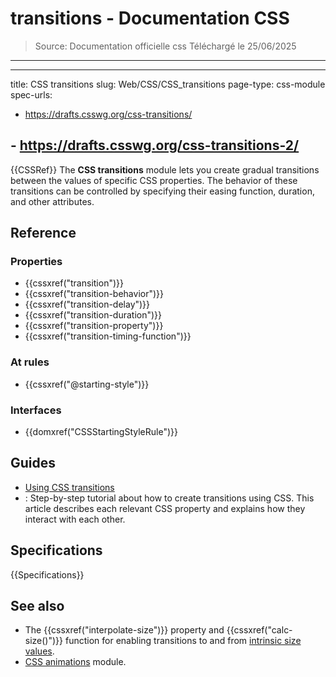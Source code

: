 # transitions - Documentation CSS

> Source: Documentation officielle css
> Téléchargé le 25/06/2025

---

---
title: CSS transitions
slug: Web/CSS/CSS_transitions
page-type: css-module
spec-urls:
- https://drafts.csswg.org/css-transitions/
##   - https://drafts.csswg.org/css-transitions-2/
{{CSSRef}}
The **CSS transitions** module lets you create gradual transitions between the values of specific CSS properties. The behavior of these transitions can be controlled by specifying their easing function, duration, and other attributes.
## Reference
### Properties
- {{cssxref("transition")}}
- {{cssxref("transition-behavior")}}
- {{cssxref("transition-delay")}}
- {{cssxref("transition-duration")}}
- {{cssxref("transition-property")}}
- {{cssxref("transition-timing-function")}}
### At rules
- {{cssxref("@starting-style")}}
### Interfaces
- {{domxref("CSSStartingStyleRule")}}
## Guides
- [Using CSS transitions](/en-US/docs/Web/CSS/CSS_transitions/Using_CSS_transitions)
- : Step-by-step tutorial about how to create transitions using CSS. This article describes each relevant CSS property and explains how they interact with each other.
## Specifications
{{Specifications}}
## See also
- The {{cssxref("interpolate-size")}} property and {{cssxref("calc-size()")}} function for enabling transitions to and from [intrinsic size values](/en-US/docs/Glossary/Intrinsic_Size).
- [CSS animations](/en-US/docs/Web/CSS/CSS_animations) module.